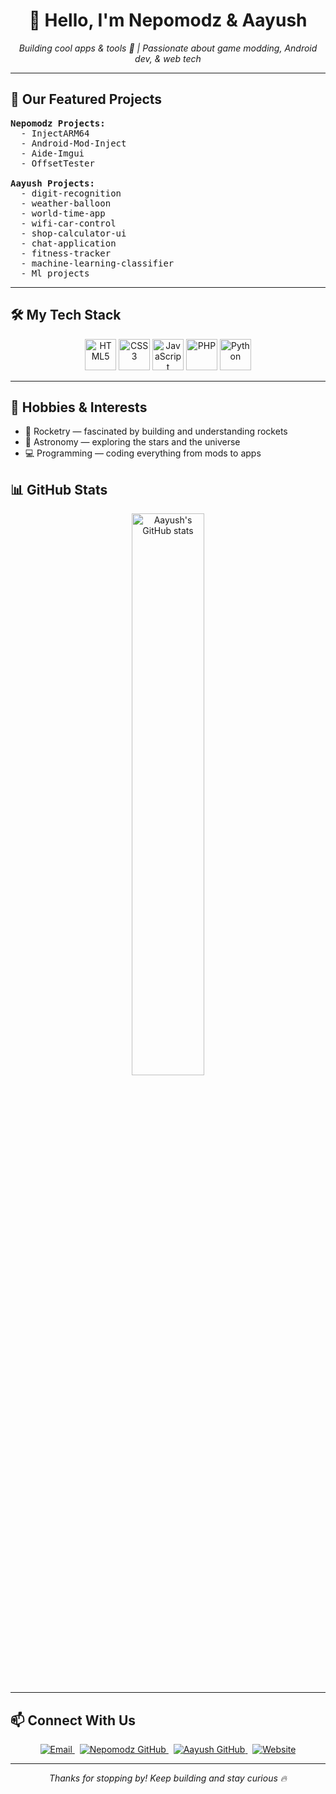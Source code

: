 <!--
  README.md for Nepomodz & Aayush GitHub Profile
-->

<h1 align="center">👋 Hello, I'm <b>Nepomodz</b> & <b>Aayush</b></h1>
<p align="center">
  <em>Building cool apps & tools 🚀 | Passionate about game modding, Android dev, & web tech</em>
</p>

---

## 🚀 Our Featured Projects

<pre>
<b>Nepomodz Projects:</b>
  - InjectARM64
  - Android-Mod-Inject
  - Aide-Imgui
  - OffsetTester

<b>Aayush Projects:</b>
  - digit-recognition
  - weather-balloon
  - world-time-app
  - wifi-car-control
  - shop-calculator-ui
  - chat-application
  - fitness-tracker
  - machine-learning-classifier
  - Ml projects
</pre>

---

## 🛠️ My Tech Stack

<p align="center">
  <img src="https://cdn.jsdelivr.net/gh/devicons/devicon/icons/html5/html5-original.svg" alt="HTML5" width="50" height="50" />
  <img src="https://cdn.jsdelivr.net/gh/devicons/devicon/icons/css3/css3-original.svg" alt="CSS3" width="50" height="50" />
  <img src="https://cdn.jsdelivr.net/gh/devicons/devicon/icons/javascript/javascript-original.svg" alt="JavaScript" width="50" height="50" />
  <img src="https://cdn.jsdelivr.net/gh/devicons/devicon/icons/php/php-original.svg" alt="PHP" width="50" height="50" />
  <img src="https://cdn.jsdelivr.net/gh/devicons/devicon/icons/python/python-original.svg" alt="Python" width="50" height="50" />
</p>

---


## 🎯 Hobbies & Interests

- 🚀 Rocketry — fascinated by building and understanding rockets  
- 🔭 Astronomy — exploring the stars and the universe  
- 💻 Programming — coding everything from mods to apps  

## 📊 GitHub Stats

<p align="center">

  <img alt="Aayush's GitHub stats" src="https://github-readme-stats.vercel.app/api?username=Aayushbohora&show_icons=true&theme=radical" width="48%" />
</p>

---

## 📫 Connect With Us

<p align="center">
  <a href="mailto:<!--
  README.md for Nepomodz & Aayush GitHub Profile
--><p align="center">
  <a href="aayush321a1@gmail.com" target="_blank" rel="noopener noreferrer">
    <img src="https://img.shields.io/badge/Email-aayush321a1@gmail.com-red?style=for-the-badge&logo=gmail" alt="Email"/>
  </a>
  &nbsp;
  <a href="https://github.com/Aayushbohora/Aayushbohora.git" target="_blank" rel="noopener noreferrer">
    <img src="https://img.shields.io/badge/GitHub-Nepomodz-181717?style=for-the-badge&logo=github" alt="Nepomodz GitHub"/>
  </a>
  &nbsp;
  <a href="https://github.com/Aayushbohora" target="_blank" rel="noopener noreferrer">
    <img src="https://img.shields.io/badge/GitHub-Aayush-181717?style=for-the-badge&logo=github" alt="Aayush GitHub"/>
  </a>
  &nbsp;
  <a href="https://nexchats.netlify.app/" target="_blank" rel="noopener noreferrer">
    <img src="https://img.shields.io/badge/Website-https://nexchats.netlify.app/-4CAF50?style=for-the-badge&logo=internet-explorer" alt="Website"/>
  </a>
</p>

---

<p align="center"><em>Thanks for stopping by! Keep building and stay curious 🔥</em></p>

